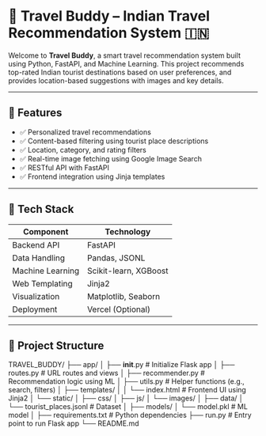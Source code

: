 # 🧭 Travel Buddy – Indian Travel Recommendation System 🇮🇳

Welcome to **Travel Buddy**, a smart travel recommendation system built using Python, FastAPI, and Machine Learning. This project recommends top-rated Indian tourist destinations based on user preferences, and provides location-based suggestions with images and key details.

---

## 🚀 Features

- ✅ Personalized travel recommendations
- ✅ Content-based filtering using tourist place descriptions
- ✅ Location, category, and rating filters
- ✅ Real-time image fetching using Google Image Search
- ✅ RESTful API with FastAPI
- ✅ Frontend integration using Jinja templates

---

## 🧠 Tech Stack

| Component        | Technology           |
|------------------|----------------------|
| Backend API      | FastAPI              |
| Data Handling    | Pandas, JSONL        |
| Machine Learning | Scikit-learn, XGBoost|
| Web Templating   | Jinja2               |
| Visualization    | Matplotlib, Seaborn  |
| Deployment       | Vercel (Optional)    |

---

## 📁 Project Structure
TRAVEL_BUDDY/
├── app/
│   ├── __init__.py             # Initialize Flask app
│   ├── routes.py               # URL routes and views
│   ├── recommender.py          # Recommendation logic using ML
│   ├── utils.py                # Helper functions (e.g., search, filters)
│   ├── templates/
│   │   └── index.html          # Frontend UI using Jinja2
│   └── static/
│       ├── css/
│       ├── js/
│       └── images/
│
├── data/
│   └── tourist_places.jsonl    # Dataset
│
├── models/
│   └── model.pkl               # ML model
│
├── requirements.txt            # Python dependencies
├── run.py                      # Entry point to run Flask app
└── README.md
